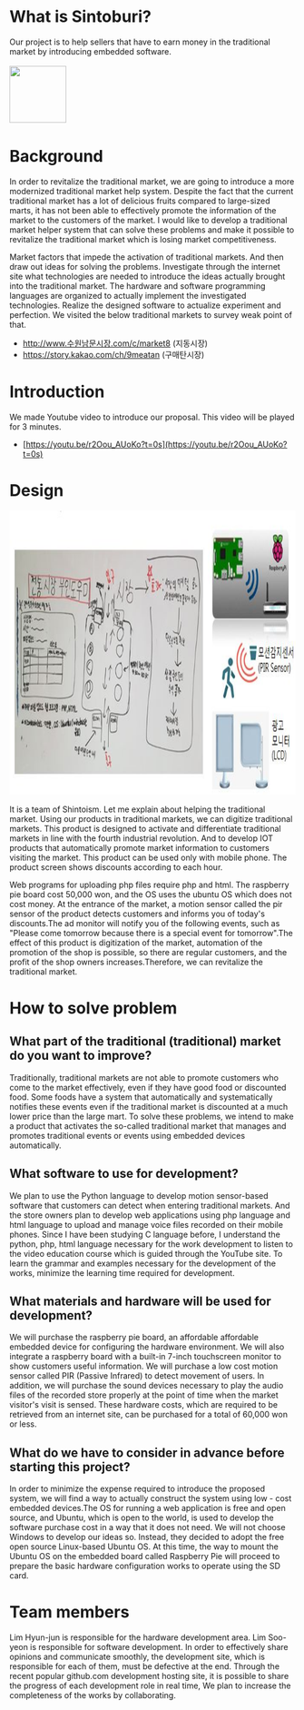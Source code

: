 # What is Sintoburi?
Our project is to help sellers that have to earn money in the traditional market by introducing embedded software.
<br><br>
<img src=https://github.com/lsy0314/sintoburi/blob/master/images/onion.png width=100 height=100 border=0> </img>

# Background
In order to revitalize the traditional market, we are going to introduce a more modernized traditional market help system. Despite the fact that the current traditional market has a lot of delicious fruits compared to large-sized marts, it has not been able to effectively promote the information of the market to the customers of the market. I would like to develop a traditional market helper system that can solve these problems and make it possible to revitalize the traditional market which is losing market competitiveness. 

Market factors that impede the activation of traditional markets. And then draw out ideas for solving the problems. Investigate through the internet site what technologies are needed to introduce the ideas actually brought into the traditional market. The hardware and software programming languages are organized to actually implement the investigated technologies. Realize the designed software to actualize experiment and perfection. We visited the below traditional markets to survey weak point of that.
* http://www.수원남문시장.com/c/market8 (지동시장)
* https://story.kakao.com/ch/9meatan (구매탄시장)

# Introduction
We made Youtube video to introduce our proposal. This video will be played for 3 minutes.
* [https://youtu.be/r2Oou_AUoKo?t=0s](https://youtu.be/r2Oou_AUoKo?t=0s)
 

# Design
<img src=https://github.com/lsy0314/sintoburi/blob/master/images/%EC%BA%A1%EC%B2%98.JPG border=0 width=700 height=500> </img>

It is a team of Shintoism. Let me explain about helping the traditional market. Using our products in traditional markets, we can digitize traditional markets. This product is designed to activate and differentiate traditional markets in line with the fourth industrial revolution. And to develop IOT products that automatically promote market information to customers visiting the market.
This product can be used only with mobile phone. The product screen shows discounts according to each hour. 

Web programs for uploading php files require php and html. The raspberry pie board cost 50,000 won, and the OS uses the ubuntu OS which does not cost money. At the entrance of the market, a motion sensor called the pir sensor of the product detects customers and informs you of today's discounts.The ad monitor will notify you of the following events, such as "Please come tomorrow because there is a special event for tomorrow".The effect of this product is digitization of the market, automation of the promotion of the shop is possible, so there are regular customers, and the profit of the shop owners increases.Therefore, we can revitalize the traditional market.


# How to solve problem

## What part of the traditional (traditional) market do you want to improve?
Traditionally, traditional markets are not able to promote customers who come to the market effectively, even if they have good food or discounted food. Some foods have a system that automatically and systematically notifies these events even if the traditional market is discounted at a much lower price than the large mart. To solve these problems, we intend to make a product that activates the so-called traditional market that manages and promotes traditional events or events using embedded devices automatically.


## What software to use for development?
We plan to use the Python language to develop motion sensor-based software that customers can detect when entering traditional markets. And the store owners plan to develop web applications using php language and html language to upload and manage voice files recorded on their mobile phones. Since I have been studying C language before, I understand the python, php, html language necessary for the work development to listen to the video education course which is guided through the YouTube site. To learn the grammar and examples necessary for the development of the works, minimize the learning time required for development.


## What materials and hardware will be used for development?
We will purchase the raspberry pie board, an affordable affordable embedded device for configuring the hardware environment. We will also integrate a raspberry board with a built-in 7-inch touchscreen monitor to show customers useful information. We will purchase a low cost motion sensor called PIR (Passive Infrared) to detect movement of users. In addition, we will purchase the sound devices necessary to play the audio files of the recorded store properly at the point of time when the market visitor's visit is sensed. These hardware costs, which are required to be retrieved from an internet site, can be purchased for a total of 60,000 won or less.

## What do we have to consider in advance before starting this project?
In order to minimize the expense required to introduce the proposed system, we will find a way to actually construct the system using low - cost embedded devices.The OS for running a web application is free and open source, and Ubuntu, which is open to the world, is used to develop the software purchase cost in a way that it does not need. We will not choose Windows to develop our ideas so. Instead, they decided to adopt the free open source Linux-based Ubuntu OS. At this time, the way to mount the Ubuntu OS on the embedded board called Raspberry Pie will proceed to prepare the basic hardware configuration works to operate using the SD card.


# Team members
Lim Hyun-jun is responsible for the hardware development area. Lim Soo-yeon is responsible for software development. In order to effectively share opinions and communicate smoothly, the development site, which is responsible for each of them, must be defective at the end. Through the recent popular github.com development hosting site, it is possible to share the progress of each development role in real time, We plan to increase the completeness of the works by collaborating.

